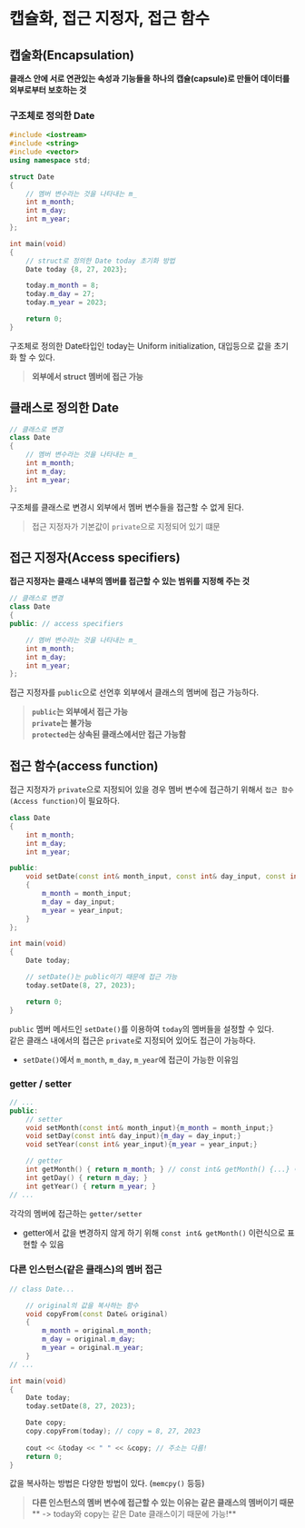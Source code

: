 # 캡슐화, 접근 지정자, 접근 함수

## 캡술화(Encapsulation)
**클래스 안에 서로 연관있는 속성과 기능들을 하나의 캡슐(capsule)로 만들어 데이터를 외부로부터 보호하는 것**

### 구조체로 정의한 Date
```cpp
#include <iostream>
#include <string>
#include <vector>
using namespace std;

struct Date
{
	// 멤버 변수라는 것을 나타내는 m_
	int m_month;
	int m_day;
	int m_year;
};

int main(void) 
{
	// struct로 정의한 Date today 초기화 방법
	Date today {8, 27, 2023};

	today.m_month = 8;
	today.m_day = 27;
	today.m_year = 2023;

	return 0;
}
```
구조체로 정의한 Date타입인 today는 Uniform initialization, 대입등으로 값을 초기화 할 수 있다.
> **외부에서 struct 멤버에 접근 가능**

## 클래스로 정의한 Date
```cpp
// 클래스로 변경
class Date
{
	// 멤버 변수라는 것을 나타내는 m_
	int m_month;
	int m_day;
	int m_year;
};
```
구조체를 클래스로 변경시 외부에서 멤버 변수들을 접근할 수 없게 된다.
> 접근 지정자가 기본값이 `private`으로 지정되어 있기 떄문

## 접근 지정자(Access specifiers)
**접근 지정자는 클래스 내부의 멤버를 접근할 수 있는 범위를 지정해 주는 것**
```cpp
// 클래스로 변경
class Date
{
public: // access specifiers

	// 멤버 변수라는 것을 나타내는 m_
	int m_month;
	int m_day;
	int m_year;
};
```
접근 지정자를 `public`으로 선언후 외부에서 클래스의 멤버에 접근 가능하다.
> **`public`는 외부에서 접근 가능**<br>
> **`private`는 불가능**<br>
> **`protected`는 상속된 클래스에서만 접근 가능함**

 ## 접근 함수(access function)
접근 지정자가 `private`으로 지정되어 있을 경우 멤버 변수에 접근하기 위해서 `접근 함수(Access function)`이 필요하다.

```cpp
class Date
{
	int m_month;
	int m_day;
	int m_year;

public:
	void setDate(const int& month_input, const int& day_input, const int& year_input)
	{
		m_month = month_input;
		m_day = day_input;
		m_year = year_input;
	}
};

int main(void)
{
	Date today;

	// setDate()는 public이기 때문에 접근 가능
	today.setDate(8, 27, 2023);

	return 0;
}
```
`public` 멤버 메서드인 `setDate()`를 이용하여 `today`의 멤버들을 설정할 수 있다.<br>
같은 클래스 내에서의 접근은 `private`로 지정되어 있어도 접근이 가능하다.
- `setDate()`에서 `m_month`, `m_day`, `m_year`에 접근이 가능한 이유임

### getter / setter
```cpp
// ...
public:
	// setter
	void setMonth(const int& month_input){m_month = month_input;}
	void setDay(const int& day_input){m_day = day_input;}
	void setYear(const int& year_input){m_year = year_input;}

	// getter
	int getMonth() { return m_month; } // const int& getMonth() {...} 이런식으로 표현 가능
	int getDay() { return m_day; }
	int getYear() { return m_year; }
// ...
```
각각의 멤버에 접근하는 `getter/setter`
- getter에서 값을 변경하지 않게 하기 위해 `const int& getMonth()` 이런식으로 표현할 수 있음

### 다른 인스턴스(같은 클래스)의 멤버 접근
```cpp
// class Date...

    // original의 값을 복사하는 함수
    void copyFrom(const Date& original)
    {
        m_month = original.m_month;
        m_day = original.m_day;
        m_year = original.m_year;
    }
// ...

int main(void)
{
	Date today;
	today.setDate(8, 27, 2023);

	Date copy;
	copy.copyFrom(today); // copy = 8, 27, 2023
	
    cout << &today << " " << &copy; // 주소는 다름! 
    return 0;
}
```
값을 복사하는 방법은 다양한 방법이 있다. (`memcpy()` 등등)
> **다른 인스턴스의 멤버 변수에 접근할 수 있는 이유는 같은 클래스의 멤버이기 때문**
> ** -> today와 copy는 같은 Date 클래스이기 때문에 가능!**